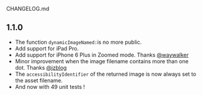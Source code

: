 CHANGELOG.md

## 1.1.0

- The function `dynamicImageNamed:`is no more public.
- Add support for iPad Pro.
- Add support for iPhone 6 Plus in Zoomed mode. Thanks [@waywalker](https://github.com/waywalker)
- Minor improvement when the image filename contains more than one dot. Thanks [@jzblog](https://github.com/jzblog)
- The `accessibilityIdentifier` of the returned image is now always set to the asset filename.
- And now with 49 unit tests !

